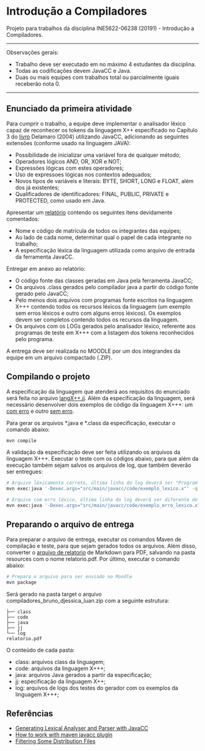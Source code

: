 # Introdução a Compiladores

Projeto para trabalhos da disciplina INE5622-06238 (20191) - Introdução a Compiladores.

---

Observações gerais:

- Trabalho deve ser executado em no máximo 4 estudantes da disciplina.
- Todas as codificações devem JavaCC e Java.
- Duas ou mais equipes com trabalhos total ou parcialmente iguais receberão nota 0.

---

## Enunciado da primeira atividade

Para cumprir o trabalho, a equipe deve implementar o analisador léxico capaz de reconhecer os tokens da linguagem X++ especificado no Capítulo 3 do [livro](resources/livro.pdf) Delamaro (2004) utilizando JavaCC, adicionando as seguintes extensões (conforme usado na linguagem JAVA):

- Possibilidade de inicializar uma variável fora de qualquer método;
- Operadores lógicos AND, OR, XOR e NOT;
- Expressões lógicas com estes operadores;
- Uso de expressoes lógicas nos contextos adequados;
- Novos tipos de variáveis e literais: BYTE, SHORT, LONG e FLOAT, além dos já existentes;
- Qualificadores de identificadores: FINAL, PUBLIC, PRIVATE e PROTECTED, como usado em Java.

Apresentar um [relatório](resources/relatorio_1.md) contendo os seguintes itens devidamente comentados:

- Nome e código de matrícula de todos os integrantes das equipes;
- Ao lado de cada nome, determinar qual o papel de cada integrante no trabalho;
- A especificação léxica da linguagem utilizada como arquivo de entrada da ferramenta JavaCC.

Entregar em anexo ao relatório:

- O código fonte das classes geradas em Java pela ferramenta JavaCC;
- Os arquivos .class gerados pelo compilador java a partir do código fonte gerado pelo JavaCC;
- Pelo menos dois arquivos com programas fonte escritos na linguagem X+++ contendo todos os recursos léxicos da linguagem (um exemplo sem erros léxicos e outro com alguns erros léxicos). Os exemplos devem ser completos contendo todos os recursos da linguagem.
- Os arquivos com os LOGs gerados pelo analisador léxico, referente aos programas de teste em X+++ com a listagem dos tokens reconhecidos pelo programa.

A entrega deve ser realizada no MOODLE por um dos integrandes da equipe em um arquivo compactado (.ZIP).

## Compilando o projeto

A especificação da linguagem que atenderá aos requisitos do enunciado será feita no arquivo [langX++.jj](src/main/javacc/parser/langX.jj). Além da especificação da linguagem, será necessário desenvolver dois exemplos de código da linguagem X+++: um [com erro](src/main/javacc/code/exemplo_erro_lexico.x) e outro [sem erro](src/main/javacc/code/exemplo_lexico.x). 

Para gerar os arquivos *.java e *.class da especificação, executar o comando abaixo:

```bash
mvn compile
```

A validação da especificação deve ser feita utilizando os arquivos da linguagem X+++. Executar o teste com os códigos abaixo, para que além da execução também sejam salvos os arquivos de log, que também deverão ser entregues:

```bash
# Arquivo léxicamente correto, última linha do log deverá ser "Program successfully analyzed."
mvn exec:java '-Dexec.args="src/main/javacc/code/exemplo_lexico.x"' -q --log-file target/exemplo_lexico.log

# Arquivo com erro léxico, última linha do log deverá ser diferente de "Program successfully analyzed."
mvn exec:java '-Dexec.args="src/main/javacc/code/exemplo_erro_lexico.x"' -q --log-file target/exemplo_erro_lexico.log
```

## Preparando o arquivo de entrega

Para preparar o arquivo de entrega, executar os comandos Maven de compilação e teste, para que sejam gerados todos os arquivos. Além disso, converter o [arquivo de relatorio](resoucers/relatorio.md) de Markdown para PDF, salvando na pasta resources com o nome relatorio.pdf. Por último, executar o comando abaixo: 

```bash
# Prepara o arquivo para ser enviado no Moodle
mvn package
```

Será gerado na pasta target o arquivo compiladores_bruno_djessica_luan.zip com a seguinte estrutura:

```text
├── class
├── code
├── java
├── jj
└── log
relatorio.pdf
```

O conteúdo de cada pasta:

- class: arquivos class da linguagem;
- code: arquivos da linguagem X+++;
- java: arquivos Java gerados a partir da especificação;
- jj: especificação da linguagem X++;
- log: arquivos de logs dos testes do gerador com os exemplos da linguagem X+++;

## Referências

- [Generating Lexical Analyser and Parser with JavaCC](https://www.youtube.com/watch?v=UMXF14KV038)
- [How to work with maven javacc plugin](https://ivanursul.com/how-to-work-with-maven-javacc-plugin)
- [Filtering Some Distribution Files](https://maven.apache.org/plugins/maven-assembly-plugin/examples/single/filtering-some-distribution-files.html)
